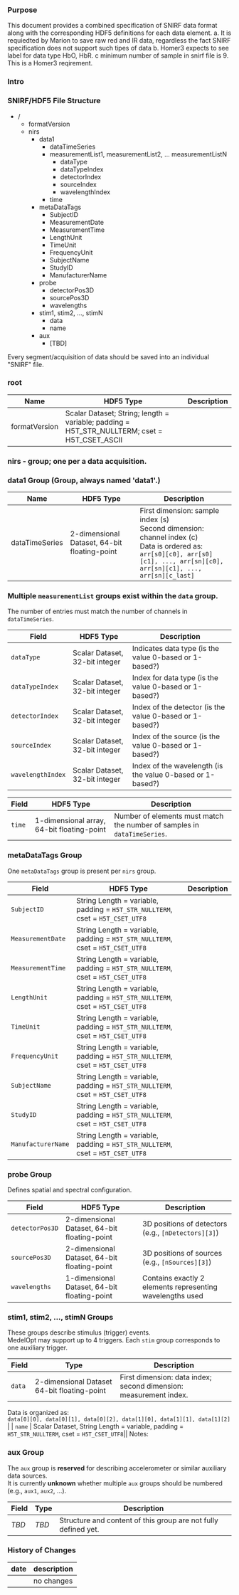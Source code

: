 ### Purpose

This document provides a combined specification of SNIRF data format along with the corresponding HDF5 definitions for each data element.
a. It is requiedted by Marion to save raw red and IR data, regardless the fact SNIRF specification does not support such tipes of data
b. Homer3 expects to see label for data type HbO, HbR.
c minimum number of sample in snirf file is 9. This is a Homer3 reqirement.

### Intro

### SNIRF/HDF5 File Structure

- /
  - formatVersion
  - nirs
    - data1
      - dataTimeSeries
      - measurementList1, measurementList2, ... measurementListN
        - dataType
        - dataTypeIndex
        - detectorIndex
        - sourceIndex
        - wavelengthIndex
      - time
    - metaDataTags
      - SubjectID
      - MeasurementDate
      - MeasurementTime
      - LengthUnit
      - TimeUnit
      - FrequencyUnit
      - SubjectName
      - StudyID
      - ManufacturerName
    - probe
      - detectorPos3D
      - sourcePos3D
      - wavelengths
    - stim1, stim2, ..., stimN
      - data
      - name
    - aux
      - [TBD]

Every segment/acquisition of data should be saved into an individual "SNIRF" file.

### root
| Name            | HDF5 Type           | Description                                                          |
|-----------------|---------------------|----------------------------------------------------------------------|
| formatVersion   |Scalar Dataset; String; length = variable; padding = H5T_STR_NULLTERM; cset = H5T_CSET_ASCII||

### nirs - group; one per a data acquisition. 

### data1 Group (Group, always named 'data1'.)

| Name            | HDF5 Type           | Description                                                                                         |
|-----------------|---------------------|-----------------------------------------------------------------------------------------------------|
| dataTimeSeries  | 2-dimensional Dataset, 64-bit floating-point | First dimension: sample index (s) <br> Second dimension: channel index (c) <br> Data is ordered as:<br>`arr[s0][c0], arr[s0][c1], ..., arr[sn][c0], arr[sn][c1], ..., arr[sn][c_last]` |


### Multiple `measurementList` groups exist within the `data` group.  
The number of entries must match the number of channels in `dataTimeSeries`.

| Field           | HDF5 Type                        | Description                                        |
|-----------------|----------------------------------|----------------------------------------------------|
| `dataType`        | Scalar Dataset, 32-bit integer | Indicates data type (is the value 0-based or 1-based?) |
| `dataTypeIndex`   | Scalar Dataset, 32-bit integer | Index for data type (is the value 0-based or 1-based?) |
| `detectorIndex`   | Scalar Dataset, 32-bit integer | Index of the detector (is the value 0-based or 1-based?) |
| `sourceIndex`     | Scalar Dataset, 32-bit integer | Index of the source (is the value 0-based or 1-based?) |
| `wavelengthIndex` | Scalar Dataset, 32-bit integer | Index of the wavelength (is the value 0-based or 1-based?) |



| Field           | HDF5 Type                         | Description                                                                 |
|-----------------|-----------------------------------|-----------------------------------------------------------------------------|
| `time`          | 1-dimensional array, 64-bit floating-point | Number of elements must match the number of samples in `dataTimeSeries`.   |


### metaDataTags Group

One `metaDataTags` group is present per `nirs` group.

| Field             | HDF5 Type   | Description                                |
|-------------------|-------------|--------------------------------------------|
| `SubjectID`       | String Length = variable, padding = `H5T_STR_NULLTERM`, cset = `H5T_CSET_UTF8` ||
| `MeasurementDate` | String Length = variable, padding = `H5T_STR_NULLTERM`, cset = `H5T_CSET_UTF8` ||
| `MeasurementTime` | String Length = variable, padding = `H5T_STR_NULLTERM`, cset = `H5T_CSET_UTF8` ||
| `LengthUnit`      | String Length = variable, padding = `H5T_STR_NULLTERM`, cset = `H5T_CSET_UTF8` ||
| `TimeUnit`        | String Length = variable, padding = `H5T_STR_NULLTERM`, cset = `H5T_CSET_UTF8` ||
| `FrequencyUnit`   | String Length = variable, padding = `H5T_STR_NULLTERM`, cset = `H5T_CSET_UTF8` ||
| `SubjectName`     | String Length = variable, padding = `H5T_STR_NULLTERM`, cset = `H5T_CSET_UTF8` ||
| `StudyID`         | String Length = variable, padding = `H5T_STR_NULLTERM`, cset = `H5T_CSET_UTF8` ||
| `ManufacturerName`| String Length = variable, padding = `H5T_STR_NULLTERM`, cset = `H5T_CSET_UTF8` ||


### probe Group

Defines spatial and spectral configuration.

| Field           | HDF5 Type                            | Description                                                |
|-----------------|----------------------------------|------------------------------------------------------------|
| `detectorPos3D` | 2-dimensional Dataset, 64-bit floating-point | 3D positions of detectors (e.g., `[nDetectors][3]`)        |
| `sourcePos3D`   | 2-dimensional Dataset, 64-bit floating-point | 3D positions of sources (e.g., `[nSources][3]`)            |
| `wavelengths`   | 1-dimensional Dataset, 64-bit floating-point | Contains exactly 2 elements representing wavelengths used  |

### stim1, stim2, ..., stimN Groups

These groups describe stimulus (trigger) events.  
MedelOpt may support up to 4 triggers. Each `stim` group corresponds to one auxiliary trigger.

| Field   | Type                             | Description                                                                 |
|---------|----------------------------------|-----------------------------------------------------------------------------|
| `data`  | 2-dimensional Dataset 64-bit floating-point            | First dimension: data index; second dimension: measurement index.  
Data is organized as:  
`data[0][0], data[0][1], data[0][2], data[1][0], data[1][1], data[1][2]` |
| `name`  | Scalar Dataset, String  Length = variable, padding = `H5T_STR_NULLTERM`, cset = `H5T_CSET_UTF8`||
Notes:

### aux Group

The `aux` group is **reserved** for describing accelerometer or similar auxiliary data sources.  
It is currently **unknown** whether multiple `aux` groups should be numbered (e.g., `aux1`, `aux2`, ...).

| Field | Type | Description |
|-------|------|-------------|
| *TBD* | *TBD* | Structure and content of this group are not fully defined yet. 


### History of Changes
|date|description|
|----|-----------|
||no changes|




